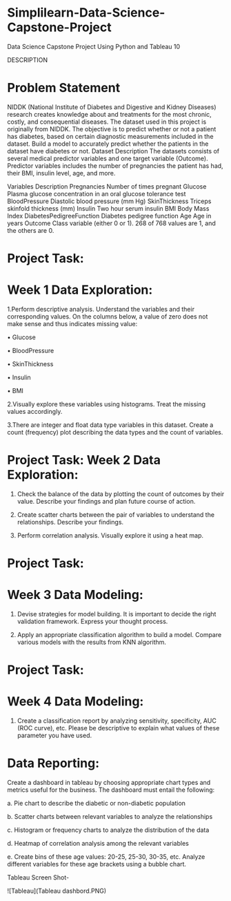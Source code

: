 # Simplilearn-Data-Science-Capstone-Project
Data Science Capstone Project Using Python and Tableau 10

DESCRIPTION

# Problem Statement 

NIDDK (National Institute of Diabetes and Digestive and Kidney Diseases) research creates knowledge about and treatments for the most chronic, costly, and consequential diseases. The dataset used in this project is originally from NIDDK. The objective is to predict whether or not a patient has diabetes, based on certain diagnostic measurements included in the dataset. Build a model to accurately predict whether the patients in the dataset have diabetes or not. Dataset Description The datasets consists of several medical predictor variables and one target variable (Outcome). Predictor variables includes the number of pregnancies the patient has had, their BMI, insulin level, age, and more.

Variables Description Pregnancies Number of times pregnant Glucose Plasma glucose concentration in an oral glucose tolerance test BloodPressure Diastolic blood pressure (mm Hg) SkinThickness Triceps skinfold thickness (mm) Insulin Two hour serum insulin BMI Body Mass Index DiabetesPedigreeFunction Diabetes pedigree function Age Age in years Outcome Class variable (either 0 or 1). 268 of 768 values are 1, and the others are 0.

# Project Task: 

# Week 1 Data Exploration:

1.Perform descriptive analysis. Understand the variables and their corresponding values. On the columns below, a value of zero does not make sense and thus indicates missing value:

• Glucose

• BloodPressure

• SkinThickness

• Insulin

• BMI

2.Visually explore these variables using histograms. Treat the missing values accordingly.

3.There are integer and float data type variables in this dataset. Create a count (frequency) plot describing the data types and the count of variables.

# Project Task: Week 2 Data Exploration:

1. Check the balance of the data by plotting the count of outcomes by their value. Describe your findings and plan future course of action.

2. Create scatter charts between the pair of variables to understand the relationships. Describe your findings.

3. Perform correlation analysis. Visually explore it using a heat map.

# Project Task:

# Week 3 Data Modeling:

1. Devise strategies for model building. It is important to decide the right validation framework. Express your thought process.

2. Apply an appropriate classification algorithm to build a model. Compare various models with the results from KNN algorithm.

# Project Task:

# Week 4 Data Modeling:

1. Create a classification report by analyzing sensitivity, specificity, AUC (ROC curve), etc. Please be descriptive to explain what values of these parameter you have used.

# Data Reporting:

Create a dashboard in tableau by choosing appropriate chart types and metrics useful for the business. The dashboard must entail the following:

a. Pie chart to describe the diabetic or non-diabetic population

b. Scatter charts between relevant variables to analyze the relationships

c. Histogram or frequency charts to analyze the distribution of the data

d. Heatmap of correlation analysis among the relevant variables

e. Create bins of these age values: 20-25, 25-30, 30-35, etc. Analyze different variables for these age brackets using a bubble chart.

Tableau Screen Shot-

![Tableau](Tableau dashbord.PNG)
